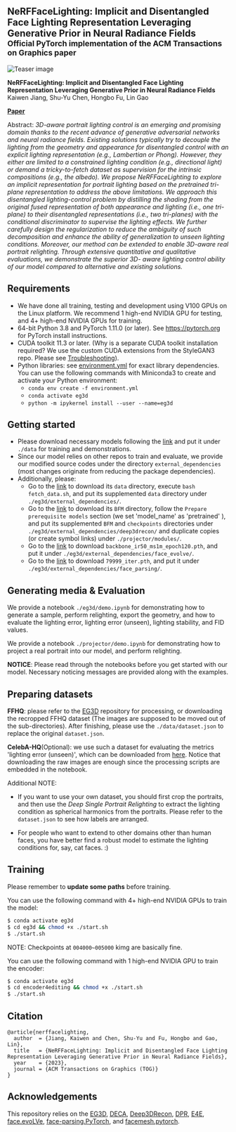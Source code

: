 ## NeRFFaceLighting: Implicit and Disentangled Face Lighting Representation Leveraging Generative Prior in Neural Radiance Fields <br><sub>Official PyTorch implementation of the ACM Transactions on Graphics paper</sub>

![Teaser image](./docs/teaser.png)

**NeRFFaceLighting: Implicit and Disentangled Face Lighting Representation Leveraging Generative Prior in Neural Radiance Fields**<br>
Kaiwen Jiang, Shu-Yu Chen, Hongbo Fu, Lin Gao<br>

[**Paper**]()

Abstract: *3D-aware portrait lighting control is an emerging and promising domain thanks to the recent advance of generative adversarial networks and neural radiance fields. Existing solutions typically try to decouple the lighting from the geometry and appearance for disentangled control with an explicit lighting representation (e.g., Lambertian or Phong). However, they either are limited to a constrained lighting condition (e.g., directional light) or demand a tricky-to-fetch dataset as supervision for the intrinsic compositions (e.g., the albedo). We propose NeRFFaceLighting to explore an implicit representation
for portrait lighting based on the pretrained tri-plane representation to address the above limitations. We approach this disentangled lighting-control problem by distilling the shading from the original fused representation of both appearance and lighting (i.e., one tri-plane) to their disentangled representations (i.e., two tri-planes) with the conditional discriminator to supervise the lighting effects. We further carefully design the regularization to reduce the ambiguity of such decomposition and enhance the ability of generalization to unseen lighting conditions. Moreover, our method can be extended to enable 3D-aware real portrait relighting. Through extensive quantitative and qualitative evaluations, we demonstrate the superior 3D-
aware lighting control ability of our model compared to alternative and existing solutions.*

## Requirements

* We have done all training, testing and development using V100 GPUs on the Linux platform. We recommend 1 high-end NVIDIA GPU for testing, and 4+ high-end NVIDIA GPUs for training.
* 64-bit Python 3.8 and PyTorch 1.11.0 (or later). See https://pytorch.org for PyTorch install instructions.
* CUDA toolkit 11.3 or later. (Why is a separate CUDA toolkit installation required?  We use the custom CUDA extensions from the StyleGAN3 repo. Please see [Troubleshooting](https://github.com/NVlabs/stylegan3/blob/main/docs/troubleshooting.md#why-is-cuda-toolkit-installation-necessary)).
* Python libraries: see [environment.yml](./environment.yml) for exact library dependencies. You can use the following commands with Miniconda3 to create and activate your Python environment:
  - `conda env create -f environment.yml`
  - `conda activate eg3d`
  - `python -m ipykernel install --user --name=eg3d`

## Getting started

- Please download necessary models following the [link](https://drive.google.com/drive/folders/1MT1aZJa0GEblJv4YUyVNi0BdwgGnQB_I?usp=sharing) and put it under `./data` for training and demonstrations. 
- Since our model relies on other repos to train and evaluate, we provide our modified source codes under the directory `external_dependencies` (most changes originate from reducing the package dependencies).
- Additionally, please:
  - Go to the [link](https://github.com/yfeng95/DECA/tree/master) to download its `data` directory, execute `bash fetch_data.sh`, and put its supplemented `data` directory under `./eg3d/external_dependencies/`.
  - Go to the [link](https://github.com/sicxu/Deep3DFaceRecon_pytorch/tree/master) to download its `BFM` directory, follow the `Prepare prerequisite models` section (we set 'model_name' as 'pretrained' ), and put its supplemented `BFM` and `checkpoints` directories under `./eg3d/external_dependencies/deep3drecon/` and duplicate copies (or create symbol links) under `./projector/modules/`.
  - Go to the [link](https://drive.google.com/drive/folders/1omzvXV_djVIW2A7I09DWMe9JR-9o_MYh) to download `backbone_ir50_ms1m_epoch120.pth`, and put it under `./eg3d/external_dependencies/face_evolve/`.
  - Go to the [link](https://drive.google.com/file/d/154JgKpzCPW82qINcVieuPH3fZ2e0P812/view) to download `79999_iter.pth`, and put it under `./eg3d/external_dependencies/face_parsing/`.

## Generating media & Evaluation

We provide a notebook `./eg3d/demo.ipynb` for demonstrating how to generate a sample, perform relighting, export the geometry, and how to evaluate the lighting error, lighting error (unseen), lighting stability, and FID values.

We provide a notebook `./projector/demo.ipynb` for demonstrating how to project a real portrait into our model, and perform relighting.

**NOTICE**: Please read through the notebooks before you get started with our model. Necessary noticing messages are provided along with the examples.

## Preparing datasets

**FFHQ**: please refer to the [EG3D](https://github.com/NVlabs/eg3d) repository for processing, or downloading the recropped FFHQ dataset (The images are supposed to be moved out of the sub-directories). After finishing, please use the `./data/dataset.json` to replace the original `dataset.json`.

**CelebA-HQ**(Optional): we use such a dataset for evaluating the metrics 'lighting error (unseen)', which can be downloaded from [here](https://github.com/tkarras/progressive_growing_of_gans). Notice that downloading the raw images are enough since the processing scripts are embedded in the notebook.

Additional NOTE:
- If you want to use your own dataset, you should first crop the portraits, and then use the *Deep Single Portrait Relighting* to extract the lighting condition as spherical harmonics from the portraits. Please refer to the `dataset.json` to see how labels are arranged.

- For people who want to extend to other domains other than human faces, you have better find a robust model to estimate the lighting conditions for, say, cat faces. :)

## Training

Please remember to **update some paths** before training.

You can use the following command with 4+ high-end NVIDIA GPUs to train the model:
```bash
$ conda activate eg3d
$ cd eg3d && chmod +x ./start.sh
$ ./start.sh
```
NOTE: Checkpoints at `004000~005000` kimg are basically fine.

You can use the following command with 1 high-end NVIDIA GPU to train the encoder:
```bash
$ conda activate eg3d
$ cd encoder4editing && chmod +x ./start.sh
$ ./start.sh
```

## Citation
```
@article{nerffacelighting,
  author  = {Jiang, Kaiwen and Chen, Shu-Yu and Fu, Hongbo and Gao, Lin},
  title   = {NeRFFaceLighting: Implicit and Disentangled Face Lighting Representation Leveraging Generative Prior in Neural Radiance Fields},
  year    = {2023},
  journal = {ACM Transactions on Graphics (TOG)}
}
```

## Acknowledgements
This repository relies on the [EG3D](https://github.com/NVlabs/eg3d), [DECA](https://github.com/yfeng95/DECA), [Deep3DRecon](https://github.com/sicxu/Deep3DFaceRecon_pytorch), [DPR](https://github.com/zhhoper/DPR), [E4E](https://github.com/omertov/encoder4editing), [face.evoLVe](https://github.com/ZhaoJ9014/face.evoLVe), [face-parsing.PyTorch](https://github.com/zllrunning/face-parsing.PyTorch/tree/master), and [facemesh.pytorch](https://github.com/thepowerfuldeez/facemesh.pytorch).